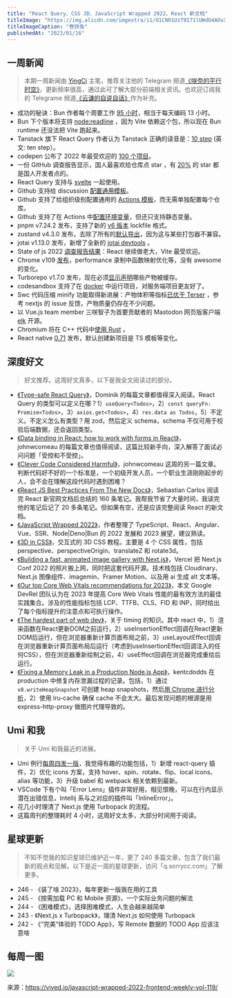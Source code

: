 ```yaml
---
title: "React Query、CSS 3D、JavaScript Wrapped 2022、React 新文档"
titleImage: "https://img.alicdn.com/imgextra/i1/O1CN01UzT9I71lUWdO4AOvX_!!6000000004822-2-tps-1536-1024.png_1200x1200.jpg"
titleImageCaption: "卷饼兔"
publishedAt: "2023/01/16"
---
```


## 一周新闻
> 本期一周新闻由 [YingCi](https://github.com/fz6m) 主笔，推荐关注他的 Telegram 频道[《咲奈的平行时空》](https://t.me/SakinaSpace)，更新频率很高，通过此可了解大部分前端相关资讯。也欢迎订阅我的 Telegrame 频道[《云谦的自说自话》](https://t.me/yqtalk)作为补充。

- 成功的秘诀：Bun 作者每个周要工作 [95 小时](https://twitter.com/jarredsumner/status/1612153999624671238)，相当于每天编码 13 小时。
- Bun 下个版本将支持 [node:readline](https://twitter.com/jarredsumner/status/1612422785661558784) ，因为 Vite 依赖这个包，所以现在 Bun runtime 还没法把 Vite 跑起来。
- Tanstack 旗下 React Query 作者认为 Tanstack 正确的读音是：[10 step](https://twitter.com/TkDodo/status/1612172503002107904) (英文: ten step）。
- codepen 公布了 2022 年最受欢迎的 [100 个项目](https://codepen.io/2022/popular/pens/1)。
- 一份 GitHub 调查报告显示，国人最喜欢给仓库点 star ，有 [20%](https://ossinsight.io/2022/) 的 star 都是国人开发者点的。
- React Query 支持与 [svelte](https://github.com/TanStack/query/releases/tag/v4.21.0) 一起使用。
- Github 支持给 discussion [配置通用模板](https://github.blog/2023-01-09-github-discussions-just-got-better-with-category-forms/)。
- Github 支持了给组织级别配置通用的 [Actions 模板](https://github.blog/changelog/2023-01-10-github-actions-support-for-organization-wide-required-workflows-public-beta/)，而无需单独配置每个仓库。
- Github 支持了在 Actions 中[配置环境变量](https://github.blog/changelog/2023-01-10-github-actions-support-for-configuration-variables-in-workflows/)，但还只支持静态变量。
- pnpm v7.24.2 发布，支持了新的 [v6 版本](https://github.com/pnpm/pnpm/releases/tag/v7.24.2) lockfile 格式。
- zustand v4.3.0 发布，去除了所有的[默认导出](https://github.com/pmndrs/zustand/releases/tag/v4.3.0)，因为这与某些打包器不兼容。
- jotai v1.13.0 发布，新增了全新的 [jotai devtools](https://github.com/pmndrs/jotai/releases/tag/v1.13.0) 。
- State of js 2022 [调查报告结果](https://2022.stateofjs.com/en-us/)：React 继续做老大，Vite 最受欢迎。
- Chrome v109 [发布](https://developer.chrome.com/en/blog/new-in-chrome-109/)，performance 录制中函数映射优化等，没有 awesome 的变化。
- Turborepo v1.7.0 发布，现在必须[显示声明](https://turbo.build/blog/turbo-1-7-0)哪些产物被缓存。
- codesandbox 支持了在 [docker](https://codesandbox.io/post/introducing-docker-support-in-codesandbox) 中运行项目，对服务端项目更友好了。
- Swc 代码压缩 minify 功能取得新进展：产物体积等指标[已优于 Terser](https://twitter.com/swc_rs/status/1613406162673881089) ，参考 nextjs 的 issue 反馈，产物质量仍存在不少问题。
- 以 Vue.js team member 三咲智子为首要贡献者的 Mastodon 网页版客户端 [elk](https://github.com/elk-zone/elk) 开源。
- Chromium 将在 C++ 代码中[使用 Rust](https://security.googleblog.com/2023/01/supporting-use-of-rust-in-chromium.html) 。
- React native [0.71](https://reactnative.dev/blog/2023/01/12/version-071) 发布，默认创建新项目是 TS 模板等变化。

## 深度好文
> 好文推荐。这周好文真多，以下是我全文阅读过的部分。

- [《Type-safe React Query》](https://tkdodo.eu/blog/type-safe-react-query)，Dominik 的每篇文章都值得深入阅读。React Query 的类型可以定义在哪？1）`useQuery<Todos>`，2）`const queryFn: Promise<Todos>`，3）`axios.get<Todos>`，4）`res.data as Todos`，5）不定义。不定义怎么有类型？用 zod，然后定义 schema，schema 不仅可用于校验后端数据，还会返回类型。
- [《Data binding in React: how to work with forms in React》](https://www.joshwcomeau.com/react/data-binding/)，johnwcomeau 的每篇文章也值得阅读，这篇比较新手向，深入解答了面试必问问题「受控和不受控」。
- [《Clever Code Considered Harmful》](https://www.joshwcomeau.com/career/clever-code-considered-harmful/)，johnwcomeau 这周的另一篇文章。判断代码好不好的一个标准是，一个初级开发人员，一个职业生涯刚刚起步的人，会不会在理解这段代码时遇到困难？
- [《React JS Best Practices From The New Docs》](https://sebastiancarlos.medium.com/react-js-best-practices-from-the-new-docs-1c65570e785d)，Sebastian Carlos 阅读完 React 新官网文档后总结的 160 条笔记。我帮我节省了大量时间，我读完他的笔记后记了 20 多条笔记。但如果有空，还是应该完整阅读 React 的新文档。
- [《JavaScript Wrapped 2022》](https://vived.io/javascript-wrapped-2022-frontend-weekly-vol-119/)，作者整理了 TypeScript、React、Angular、Vue、SSR、Node|Deno|Bun 的 2022 发展和 2023 展望，建议熟读。
- [《3D in CSS》](https://garden.bradwoods.io/notes/css/3d)，交互式的 3D CSS 教程。主要是 4 个 CSS 属性，包括 perspective、perspectiveOrigin、translateZ 和 rotate3d。
- [《Building a fast, animated image gallery with Next.js》](https://vercel.com/blog/building-a-fast-animated-image-gallery-with-next-js)，Vercel 把 Next.js Conf 2022 的照片搬上网，同时把这套代码开源。技术栈包括 Cloudinary、Next.js 图像组件、imagemin、Framer Motion、以及用 ai 生成 alt 文本等。
- [《Our top Core Web Vitals recommendations for 2023》](https://web.dev/top-cwv-2023/)，本文 Google DevRel 团队认为在 2023 年提高 Core Web Vitals 性能的最有效方法的最佳实践集合。涉及的性能指标包括 LCP、TTFB、CLS、FID 和 INP，同时给出了每个指标提升的注意点和可执行操作。
- [《The hardest part of web dev》](https://alexvipond.dev/blog/the-hardest-part-of-web-dev)，关于 timing 的知识。其中 react 中，1）渲染函数在React更新DOM之前运行，2）useInsertionEffect回调在React更新DOM后运行，但在浏览器重新计算页面布局之前，3）useLayoutEffect回调在浏览器重新计算页面布局后运行（考虑到useInsertionEffect回调注入的任何CSS），但在浏览器重新绘制之前，4）useEffect回调在浏览器完成重绘后运行。
- [《Fixing a Memory Leak in a Production Node.js App》](https://kentcdodds.com/blog/fixing-a-memory-leak-in-a-production-node-js-app)，kentcdodds 在 production 中修复内存泄漏过程的记录。包括，1）通过 `v8.writeHeapSnapshot` 可创建 heap snapshots，然后[用 Chrome 进行分析](https://developer.chrome.com/docs/devtools/memory-problems/heap-snapshots/)，2）使用 lru-cache 确保 cache 不会太大。最后发现问题的根源是用 express-http-proxy 做图片代理导致的。

## Umi 和我
> 关于 Umi 和我最近的进展。

- Umi 例行[每周四发一版](https://github.com/umijs/umi/releases)，我觉得有趣的功能包括，1）新增 react-query 插件，2）优化 icons 方案，支持 hover、spin、rotate、flip、local icons、alias 等功能，3）升级 babel 和 webpack 相关依赖到最新。
- VSCode 下有个叫「Error Lens」插件非常好用，相见恨晚，可以在行内显示潜在出错信息，Intellij 系与之对应的插件叫「InlineError」。
- 花几小时理清了 Next.js 使用 Turbopack 的流程。
- 这篇周刊的整理耗时 4 小时，这周好文太多，大部分时间用于阅读。

## 星球更新
> 不知不觉我的知识星球已维护近一年，更了 240 多篇文章，包含了我们最新的观点和见解。以下是近一周的星球更新，访问「q.sorrycc.com」了解更多。

- 246 - 《装了啥 2023》，每年更新一版我在用的工具
- 245 - 《按需加载 PC 和 Mobile 资源》，一个实际业务问题的解法
- 244 - 《困难模式》，选择困难模式，人生会越来越简单
- 243 - 《Next.js x Turbopack》，理清 Next.js 如何使用 Turbopack
- 242 - 《“完美”体验的 TODO App》，写 Remote 数据的 TODO App 应该注意啥

## 每周一图

![](https://img.alicdn.com/imgextra/i4/O1CN01M4dPis1WC0O17OwMf_!!6000000002751-0-tps-579-431.jpg)

来源：https://vived.io/javascript-wrapped-2022-frontend-weekly-vol-119/
